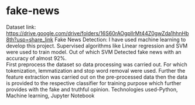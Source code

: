 # fake-news
Dataset link:   https://drive.google.com/drive/folders/16S60rAOgplIrMt44Z0gwZda1hhnHb8th?usp=share_link
Fake News Detection:
I have used machine learning to develop this project. Supervised algorithms like Linear regression and SVM were used to train model.
Out of which SVM Detected fake news with an accuracy of almost  92%.  
First  preprocess the dataset so data processing was carried out. For which tokenization, lemmatization and stop word removal were used.
Further the feature extraction was carried out on the pre-processed data then the data is provided to the respective classifier for training
purpose which further provides with the fake and truthful opinion. Technologies used-Python, Machine learning, Jupyter Notebook
